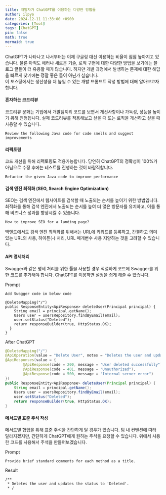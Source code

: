 ```yaml
---
title: 개발자가 ChatGPT를 이용하는 다양한 방법들
author: ilpyo
date: 2024-12-11 11:33:00 +0900
categories: [Tool]
tags: [ChatGPT]
pin: false
math: true
mermaid: true
---
```


ChatGPT가 나타나고 나서부터는 이제 구글링 대신 이용하는 비율이 점점 높아지고 있습니다. 물론 아직도 에러나 새로운 기술, 로직 구현에 대한 다양한 방법을 보기에는 블로그 글들이 더 유용할 때가 많습니다. 하지만 개발 과정에서 발생하는 문제에 대한 해답을 빠르게 찾기에는  정말 좋은 툴이 아닌가 싶습니다.  
이 포스팅에서는 생산성을 더 높일 수 있는 개발 프롬프트 작성 방법에 대해 알아보고자 합니다.

#### 혼자하는 코드리뷰  
코드리뷰 문화는 기업에서 개발팀끼리 코드를 보면서 개선사항이나 가독성, 성능을 높이기 위해 진행됩니다. 실제 코드리뷰를 적용해보고 싶을 때 또는 로직을 개선하고 싶을 때 사용할 수 있습니다.
```
Review the following Java code for code smells and suggest improvements
```

#### 리펙토링  
코드 개선을 위해 리펙토링도 적용가능합니다. 당연히 ChatGPT의 정확성이 100%가 아님으로 수정 후에는 테스트를 진행하는 것이 바람직합니다.
```
Refactor the given Java code to improve performance
```

#### 검색 엔진 최적화 (SEO, Search Engine Optimization)  
SEO는 검색 엔진에서 웹사이트를 검색할 때 노출되는 순서를 높이기 위한 방법입니다. 최적화를 통해 검색 엔진에서 노출되는 순서를 높여 더 많은 방문자를 유치하고, 이를 통해 비즈니스 성과를 향상시킬 수 있습니다.
```
How to improve SEO for a landing page?
```
백엔드에서도 검색 엔진 최적화를 위해서는 URL에 키워드를 등록하고, 간결하고 의미있는 URL의 사용, 하이픈(-) 처리, URL 매개변수 사용 지양하는 것을 고려할 수 있습니다.

#### API 명세처리  
Swagger와 같은 명세 처리를 위한 툴을 사용할 경우 적절하게 코드에 Swagger를 위한 코드를 추가해야 합니다. ChatGPT를 이용하면 설정을 쉽게 해줄 수 있습니다.

Prompt
```
Add Swagger code in below code

@DeleteMapping("/")
public ResponseEntity<ApiResponse> deleteUser(Principal principal) {
    String email = principal.getName();
    Users user = usersRepository.findByEmail(email);
    user.setStatus("Deleted");
    return responseBuilder(true, HttpStatus.OK);
  }
}
```

After ChatGPT
```java
@DeleteMapping("/")
@ApiOperation(value = "Delete User", notes = "Deletes the user and updates the status to 'Deleted'")
@ApiResponses(value = {
        @ApiResponse(code = 200, message = "User deleted successfully"),
        @ApiResponse(code = 401, message = "Unauthorized"),
        @ApiResponse(code = 500, message = "Internal server error")
})
public ResponseEntity<ApiResponse> deleteUser(Principal principal) {
    String email = principal.getName();
    Users user = usersRepository.findByEmail(email);
    user.setStatus("Deleted");
    return responseBuilder(true, HttpStatus.OK);
}

```

#### 메서드별 표준 주석 작성
메서드별 협업을 위해 표준 주석을 간단하게 달 경우가 있습니다. 팀 내 컨벤션에 따라 달라지겠지만, 간단하게 ChatGPT에게 원하는 주석을 요청할 수 있습니다. 위에서 사용한 코드를 사용해서 주석을 만들어보겠습니다.

Prompt
```
Provide brief standard comments for each method as a title.
```

Result
```
/**
 * Deletes the user and updates the status to 'Deleted'.
 * /
```
